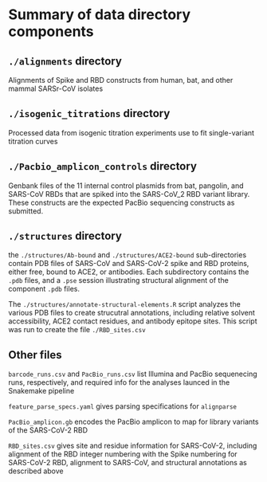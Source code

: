 # Summary of data directory components

## `./alignments` directory
Alignments of Spike and RBD constructs from human, bat, and other mammal SARSr-CoV isolates

## `./isogenic_titrations` directory
Processed data from isogenic titration experiments use to fit single-variant titration curves

## `./Pacbio_amplicon_controls` directory
Genbank files of the 11 internal control plasmids from bat, pangolin, and SARS-CoV RBDs that are spiked into the SARS-CoV_2 RBD variant library. These constructs are the expected PacBio sequencing constructs as submitted.

## `./structures` directory
the `./structures/Ab-bound` and `./structures/ACE2-bound` sub-directories contain PDB files of SARS-CoV and SARS-CoV-2 spike and RBD proteins, either free, bound to ACE2, or antibodies. Each subdirectory contains the `.pdb` files, and a `.pse` session illustrating structural alignment of the component `.pdb` files.

The `./structures/annotate-structural-elements.R` script analyzes the various PDB files to create strucutral annotations, including relative solvent accessibility, ACE2 contact residues, and antibody epitope sites. This script was run to create the file `./RBD_sites.csv`

## Other files

`barcode_runs.csv` and `PacBio_runs.csv` list Illumina and PacBio sequenecing runs, respectively, and required info for the analyses launced in the Snakemake pipeline

`feature_parse_specs.yaml` gives parsing specifications for `alignparse`

`PacBio_amplicon.gb` encodes the PacBio amplicon to map for library variants of the SARS-CoV-2 RBD

`RBD_sites.csv` gives site and residue information for SARS-CoV-2, including alignment of the RBD integer numbering with the Spike numbering for SARS-CoV-2 RBD, alignment to SARS-CoV, and structural annotations as described above
